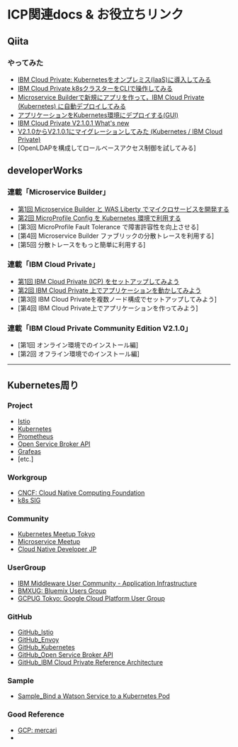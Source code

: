 # ICP関連docs & お役立ちリンク
## Qiita
### やってみた
- [IBM Cloud Private: Kubernetesをオンプレミス(IaaS)に導入してみる](https://qiita.com/capsmalt/items/d15055ab3cb423d2d7ae)
- [IBM Cloud Private k8sクラスターをCLIで操作してみる](https://qiita.com/capsmalt/items/9f282ce26c58873e22b6)
- [Microservice Builderで新規にアプリを作って，IBM Cloud Private (Kubernetes) に自動デプロイしてみる](https://qiita.com/capsmalt/items/3a03d1f01534aece1b0c)
- [アプリケーションをKubernetes環境にデプロイする(GUI)](https://qiita.com/capsmalt/items/461533dfa2e699d8e1fd)
- [IBM Cloud Private V2.1.0.1 What's new](https://qiita.com/capsmalt/items/6cbbbeb7aac707d753c4)
- [V2.1.0からV2.1.0.1にマイグレーションしてみた (Kubernetes / IBM Cloud Private)](https://qiita.com/capsmalt/items/b5ed3204f484b479cf39)
- [OpenLDAPを構成してロールベースアクセス制御を試してみる]

## developerWorks
### 連載「Microservice Builder」
- [第1回 Microservice Builder と WAS Liberty でマイクロサービスを開発する](http://www.ibm.com/developerworks/jp/websphere/library/icp/msb_introduction/1.html)
- [第2回 MicroProfile Config を Kubernetes 環境で利用する](https://www.ibm.com/developerworks/jp/websphere/library/icp/msb_introduction/2.html)
- [第3回 MicroProfile Fault Tolerance で障害許容性を向上させる]
- [第4回 Microservice Builder ファブリックの分散トレースを利用する]
- [第5回 分散トレースをもっと簡単に利用する]

### 連載「IBM Cloud Private」
- [第1回 IBM Cloud Private (ICP) をセットアップしてみよう](https://www.ibm.com/developerworks/jp/websphere/library/icp/icp_introduction/1.html)
- [第2回 IBM Cloud Private 上でアプリケーションを動かしてみよう](http://www.ibm.com/developerworks/jp/websphere/library/icp/icp_introduction/2.html)
- [第3回 IBM Cloud Privateを複数ノード構成でセットアップしてみよう]
- [第4回 IBM Cloud Private上でアプリケーションを作ってみよう]

### 連載「IBM Cloud Private Community Edition V2.1.0」
- [第1回 オンライン環境でのインストール編]
- [第2回 オフライン環境でのインストール編]

---------------
## Kubernetes周り
### Project
- [Istio](https://istio.io)
- [Kubernetes](https://kubernetes.io/)
- [Prometheus](https://prometheus.io)
- [Open Service Broker API](https://www.openservicebrokerapi.org)
- [Grafeas](http://grafeas.io)
- [etc.]

### Workgroup
- [CNCF: Cloud Native Computing Foundation](https://www.cncf.io)
- [k8s SIG](https://kubernetes.io/community/)

### Community
- [Kubernetes Meetup Tokyo](https://k8sjp.connpass.com)
- [Microservice Meetup](https://microservices-meetup.connpass.com)
- [Cloud Native Developer JP](https://cnd.connpass.com)


### UserGroup
- [IBM Middleware User Community - Application Infrastructure](https://www.imwuc.org/p/do/si/topic=1573)
- [BMXUG: Bluemix Users Group](https://bmxug.connpass.com)
- [GCPUG Tokyo: Google Cloud Platform User Group](https://gcpug-tokyo.connpass.com)

### GitHub
- [GitHub_Istio](https://github.com/istio/community)
- [GitHub_Envoy](https://github.com/envoyproxy/envoy)
- [GitHub_Kubernetes](https://github.com/kubernetes/kubernetes)
- [GitHub_Open Service Broker API](https://github.com/openservicebrokerapi/servicebroker/)
- [GitHub_IBM Cloud Private Reference Architecture](https://github.com/ibm-cloud-architecture/refarch-privatecloud)

### Sample
- [Sample_Bind a Watson Service to a Kubernetes Pod](https://developer.ibm.com/recipes/tutorials/bind-the-watson-conversation-service-to-a-bluemix-container-service-kubernetes-pod/)

### Good Reference
- [GCP: mercari](https://cloudplatform-jp.googleblog.com/2018/01/Google-Cloud-Platform-Mercari-kubernetes.html)
-
